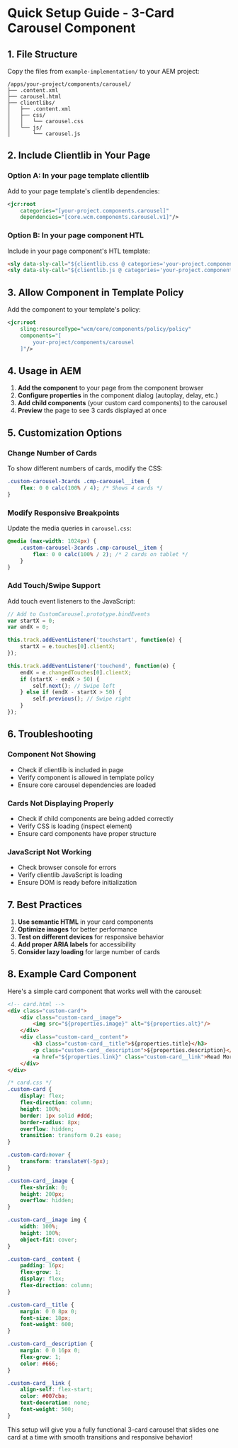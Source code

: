 # Quick Setup Guide - 3-Card Carousel Component

## 1. File Structure
Copy the files from `example-implementation/` to your AEM project:

```
/apps/your-project/components/carousel/
├── .content.xml
├── carousel.html
├── clientlibs/
│   ├── .content.xml
│   ├── css/
│   │   └── carousel.css
│   └── js/
│       └── carousel.js
```

## 2. Include Clientlib in Your Page

### Option A: In your page template clientlib
Add to your page template's clientlib dependencies:
```xml
<jcr:root
    categories="[your-project.components.carousel]"
    dependencies="[core.wcm.components.carousel.v1]"/>
```

### Option B: In your page component HTL
Include in your page component's HTL template:
```html
<sly data-sly-call="${clientlib.css @ categories='your-project.components.carousel'}"/>
<sly data-sly-call="${clientlib.js @ categories='your-project.components.carousel'}"/>
```

## 3. Allow Component in Template Policy

Add the component to your template's policy:
```xml
<jcr:root
    sling:resourceType="wcm/core/components/policy/policy"
    components="[
        your-project/components/carousel
    ]"/>
```

## 4. Usage in AEM

1. **Add the component** to your page from the component browser
2. **Configure properties** in the component dialog (autoplay, delay, etc.)
3. **Add child components** (your custom card components) to the carousel
4. **Preview** the page to see 3 cards displayed at once

## 5. Customization Options

### Change Number of Cards
To show different numbers of cards, modify the CSS:
```css
.custom-carousel-3cards .cmp-carousel__item {
    flex: 0 0 calc(100% / 4); /* Shows 4 cards */
}
```

### Modify Responsive Breakpoints
Update the media queries in `carousel.css`:
```css
@media (max-width: 1024px) {
    .custom-carousel-3cards .cmp-carousel__item {
        flex: 0 0 calc(100% / 2); /* 2 cards on tablet */
    }
}
```

### Add Touch/Swipe Support
Add touch event listeners to the JavaScript:
```javascript
// Add to CustomCarousel.prototype.bindEvents
var startX = 0;
var endX = 0;

this.track.addEventListener('touchstart', function(e) {
    startX = e.touches[0].clientX;
});

this.track.addEventListener('touchend', function(e) {
    endX = e.changedTouches[0].clientX;
    if (startX - endX > 50) {
        self.next(); // Swipe left
    } else if (endX - startX > 50) {
        self.previous(); // Swipe right
    }
});
```

## 6. Troubleshooting

### Component Not Showing
- Check if clientlib is included in page
- Verify component is allowed in template policy
- Ensure core carousel dependencies are loaded

### Cards Not Displaying Properly
- Check if child components are being added correctly
- Verify CSS is loading (inspect element)
- Ensure card components have proper structure

### JavaScript Not Working
- Check browser console for errors
- Verify clientlib JavaScript is loading
- Ensure DOM is ready before initialization

## 7. Best Practices

1. **Use semantic HTML** in your card components
2. **Optimize images** for better performance
3. **Test on different devices** for responsive behavior
4. **Add proper ARIA labels** for accessibility
5. **Consider lazy loading** for large number of cards

## 8. Example Card Component

Here's a simple card component that works well with the carousel:

```html
<!-- card.html -->
<div class="custom-card">
    <div class="custom-card__image">
        <img src="${properties.image}" alt="${properties.alt}"/>
    </div>
    <div class="custom-card__content">
        <h3 class="custom-card__title">${properties.title}</h3>
        <p class="custom-card__description">${properties.description}</p>
        <a href="${properties.link}" class="custom-card__link">Read More</a>
    </div>
</div>
```

```css
/* card.css */
.custom-card {
    display: flex;
    flex-direction: column;
    height: 100%;
    border: 1px solid #ddd;
    border-radius: 8px;
    overflow: hidden;
    transition: transform 0.2s ease;
}

.custom-card:hover {
    transform: translateY(-5px);
}

.custom-card__image {
    flex-shrink: 0;
    height: 200px;
    overflow: hidden;
}

.custom-card__image img {
    width: 100%;
    height: 100%;
    object-fit: cover;
}

.custom-card__content {
    padding: 16px;
    flex-grow: 1;
    display: flex;
    flex-direction: column;
}

.custom-card__title {
    margin: 0 0 8px 0;
    font-size: 18px;
    font-weight: 600;
}

.custom-card__description {
    margin: 0 0 16px 0;
    flex-grow: 1;
    color: #666;
}

.custom-card__link {
    align-self: flex-start;
    color: #007cba;
    text-decoration: none;
    font-weight: 500;
}
```

This setup will give you a fully functional 3-card carousel that slides one card at a time with smooth transitions and responsive behavior!